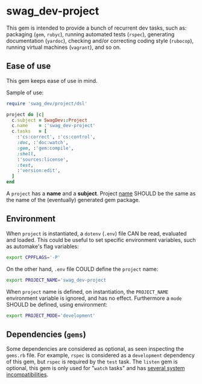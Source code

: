 # swag_dev-project

This gem is intended to provide a bunch of recurrent dev tasks, such as:
packaging (``gem``, ``rubyc``),
running automated tests (``rspec``),
generating documentation (``yardoc``),
checking and/or correcting coding style (``rubocop``),
running virtual machines (``vagrant``),
and so on.

## Ease of use

This gem keeps ease of use in mind.

Sample of use:

```ruby
require 'swag_dev/project/dsl'

project do |c|
  c.subject = SwagDev::Project
  c.name    = :'swag_dev-project'
  c.tasks   = [
    :'cs:correct', :'cs:control',
    :doc, :'doc:watch',
    :gem, :'gem:compile',
    :shell,
    :'sources:license',
    :test,
    :'version:edit',
  ]
end
```

A ``project`` has a __name__ and a __subject__.
Project [name](http://guides.rubygems.org/specification-reference/#name)
SHOULD be the same as the name of the (eventually) generated gem package.

## Environment

When ``project`` is instantiated,
a ``dotenv`` (``.env``) file CAN be read, evaluated and loaded.
This could be useful to set specific environment variables,
such as automake's flag variables:

```sh
export CPPFLAGS='-P'
```

On the other hand, ``.env`` file COULD define the ``project`` name:

```sh
export PROJECT_NAME='swag_dev-project
```

When ``project`` name is defined, on instantiation, the ``PROJECT_NAME``
environment variable is ignored, and has no effect.
Furthermore a ``mode`` SHOULD be defined, using environment:

```sh
export PROJECT_MODE='development'
```

## Dependencies (``gems``)

Some dependencies are considered as optional, as seen inspecting the
``gems.rb`` file.
For example, ``rspec`` is considered as a ``development`` dependency
of this gem, but ``rspec`` is required by the ``test`` task.
The ``listen`` gem is optional, this gem is only used for "``watch`` tasks"
and has [several system incompatibilities](https://github.com/guard/listen/blob/d43cbd510ef151b9365bb9c421ef62496260d3fa/README.md#issues--limitations).
